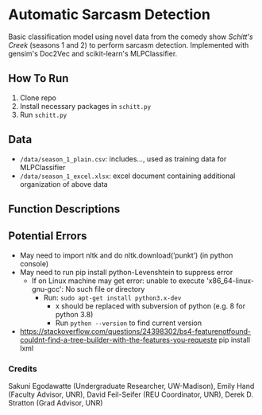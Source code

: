 # Automatic Sarcasm Detection
Basic classification model using novel data from the comedy show *Schitt's Creek* (seasons 1 and 2) to perform sarcasm detection. Implemented with gensim's Doc2Vec and scikit-learn's MLPClassifier.

## How To Run
1) Clone repo
2) Install necessary packages in `schitt.py`
3) Run `schitt.py`

## Data
* `/data/season_1_plain.csv`: includes..., used as training data for MLPClassifier
* `/data/season_1_excel.xlsx`: excel document containing additional organization of above data

## Function Descriptions

## Potential Errors
* May need to import nltk and do nltk.download(‘punkt’) (in python console)
* May need to run pip install python-Levenshtein to suppress error
  * If on Linux machine may get error: unable to execute 'x86_64-linux-gnu-gcc': No such file or directory
    * Run: `sudo apt-get install python3.x-dev`
      * x should be replaced with subversion of python (e.g. 8 for python 3.8)
      * Run `python --version` to find current version
* https://stackoverflow.com/questions/24398302/bs4-featurenotfound-couldnt-find-a-tree-builder-with-the-features-you-requeste
pip install lxml

### Credits
Sakuni Egodawatte (Undergraduate Researcher, UW-Madison), Emily Hand (Faculty Advisor, UNR), David Feil-Seifer (REU Coordinator, UNR), Derek D. Stratton (Grad Advisor, UNR)
